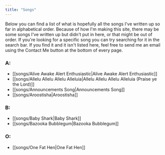 ```yaml
---
title: "Songs"
---
```


Below you can find a list of what is hopefully all the songs I've written up so far in alphabetical order. Because of how I'm making this site, there may be some songs I've written up but didn't put in here, or that might be out of order. If you're looking for a specific song you can try searching for it in the search bar. If you find it and it isn't listed here, feel free to send me an email using the Contact Me button at the bottom of every page.

### A:
- [[songs/Alive Awake Alert Enthusiastic|Alive Awake Alert Enthusiastic]]
- [[songs/Allelu Allelu Allelu Alleluia|Allelu Allelu Allelu Alleluia (Praise ye the Lord)]]
- [[songs/Announcements Song|Announcements Song]]
- [[songs/Aroostisha|Aroostisha]]
### B:
- [[songs/Baby Shark|Baby Shark]]
- [[songs/Bazooka Bubblegum|Bazooka Bubblegum]]
### O:
- [[songs/One Fat Hen|One Fat Hen]]
